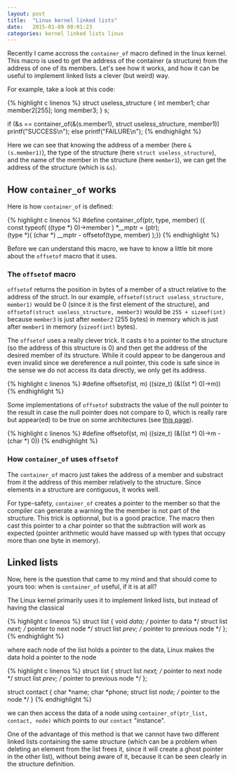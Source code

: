 ```yaml
---
layout: post
title:  "Linux kernel linked lists"
date:   2015-01-09 00:01:23
categories: kernel linked lists linux
---
```


Recently I came accross the `container_of` macro defined in the linux kernel.
This macro is used to get the address of the container (a structure) from
the address of one of its members. Let's see how it works, and how it can
be useful to implement linked lists a clever (but weird) way.

For example, take a look at this code:

{% highlight c linenos %}
struct useless_structure
{
  int  member1;
  char member2[255];
  long member3;
} s;

if (&s == container_of(&(s.member1), struct useless_structure, member1))
  printf("SUCCESS\n");
else
  printf("FAILURE\n");
{% endhighlight %}

Here we can see that knowing the address of a member (here `&(s.member1)`),
the type of the structure (here `struct useless_structure`), and the name of
the member in the structure (here `member1`), we can get the address of the
structure (which is `&s`).

## How `container_of` works
Here is how `container_of` is defined:

{% highlight c linenos %}
#define container_of(ptr, type, member) ({ \
                const typeof( ((type *) 0)->member ) *__mptr = (ptr); \
                (type *)( (char *) __mptr - offsetof(type, member) );})
{% endhighlight %}

Before we can understand this macro, we have to know a little bit more about
the `offsetof` macro that it uses.

### The `offsetof` macro

`offsetof` returns the position
in bytes of a member of a struct relative to the address of the struct.
In our example, `offsetof(struct useless_structure, member1)` would be
0 (since it is the first element of the structure),
and `offsetof(struct useless_structure, member3)` would be `255 +
sizeof(int)` because `member3` is just after `member2` (255 bytes)
in memory which is just after `member1` in memory (`sizeof(int)` bytes).

The `offsetof` uses a really clever trick. It casts `0` to a pointer to
the structure (so the address of this structure is 0) and then get the
address of the desired member of its structure. While it could appear
to be dangerous and even invalid since we dereference a null pointer,
this code is safe since in the sense we do not access its data directly,
we only get its address.

{% highlight c linenos %}
#define offsetof(st, m) ((size_t) (&((st *) 0)->m))
{% endhighlight %}

Some implementations of `offsetof` substracts the value of the null
pointer to the result in case the null pointer does not compare to
0, which is really rare but appear(ed) to be true on some architectures
(see [this page][c-faq]).

{% highlight c linenos %}
#define offsetof(st, m) ((size_t) (&((st *) 0)->m - (char *) 0))
{% endhighlight %}

### How `container_of` uses `offsetof`

The `container_of` macro just takes the address of a member and substract
from it the address of this member relatively to the structure. Since elements
in a structure are contiguous, it works well.

For type-safety, `container_of` creates a pointer to the member so that
the compiler can generate a warning the the member is not part of the structure.
This trick is optionnal, but is a good practice. The macro then cast this pointer
to a char pointer so that the subtraction will work as expected
(pointer arithmetic would have massed up with types that occupy more than one
byte in memory).

## Linked lists

Now, here is the question that came to my mind and that should come to yours
too: when is `container_of` useful, if it is at all?

The Linux kernel primarily uses it to implement linked lists, but instead of
having the classical

{% highlight c linenos %}
struct  list
{
  void        *data; /* pointer to data */
  struct list *next; /* pointer to next node */
  struct list *prev; /* pointer to previous node */
};
{% endhighlight %}

where each node of the list holds a pointer to the data, Linux makes the
data hold a pointer to the node

{% highlight c linenos %}
struct list
{
  struct list *next; /* pointer to next node */
  struct list *prev; /* pointer to previous node */
};

struct  contact
{
  char  *name;
  char  *phone;
  struct list *node; /* pointer to the node */
}
{% endhighlight %}

we can then access the data of a node using `container_of(ptr_list, contact, node)`
which points to our `contact` "instance".

One of the advantage of this method is that we cannot have two different linked lists
containing the same structure (which can be a problem when deleting an element from the list
frees it, since it will create a ghost pointer in the other list), without being aware
of it, because it can be seen clearly in the structure definition.

[c-faq]: http://c-faq.com/null/machexamp.html